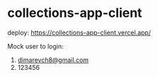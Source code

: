 # collections-app-client

deploy:
https://collections-app-client.vercel.app/

Mock user to login:
1. dimarevch8@gmail.com
2. 123456
